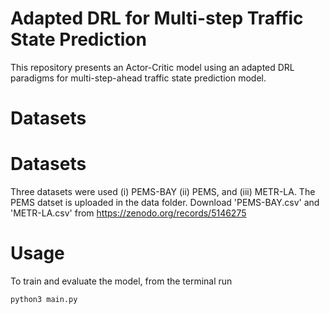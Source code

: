 # Adapted DRL for Multi-step Traffic State Prediction
This repository presents an Actor-Critic model using an adapted DRL paradigms for multi-step-ahead traffic state prediction model.
# Datasets
# Datasets
Three datasets were used (i) PEMS-BAY (ii) PEMS, and (iii) METR-LA. The PEMS datset is uploaded in the data folder. Download 'PEMS-BAY.csv' and 'METR-LA.csv' from https://zenodo.org/records/5146275

# Usage
To train and evaluate the model, from the terminal run 
```bash 
python3 main.py
```

